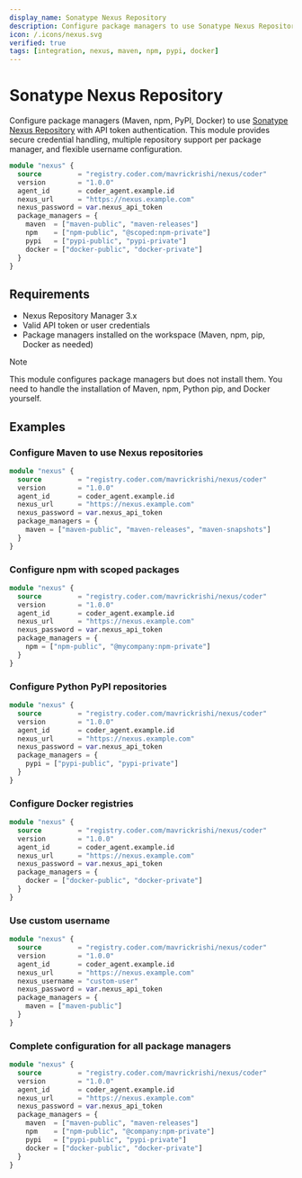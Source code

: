 ```yaml
---
display_name: Sonatype Nexus Repository
description: Configure package managers to use Sonatype Nexus Repository for Maven, npm, PyPI, and Docker registries.
icon: /.icons/nexus.svg
verified: true
tags: [integration, nexus, maven, npm, pypi, docker]
---
```


# Sonatype Nexus Repository

Configure package managers (Maven, npm, PyPI, Docker) to use [Sonatype Nexus Repository](https://help.sonatype.com/en/sonatype-nexus-repository.html) with API token authentication. This module provides secure credential handling, multiple repository support per package manager, and flexible username configuration.

```tf
module "nexus" {
  source         = "registry.coder.com/mavrickrishi/nexus/coder"
  version        = "1.0.0"
  agent_id       = coder_agent.example.id
  nexus_url      = "https://nexus.example.com"
  nexus_password = var.nexus_api_token
  package_managers = {
    maven  = ["maven-public", "maven-releases"]
    npm    = ["npm-public", "@scoped:npm-private"]
    pypi   = ["pypi-public", "pypi-private"]
    docker = ["docker-public", "docker-private"]
  }
}
```

## Requirements

- Nexus Repository Manager 3.x
- Valid API token or user credentials
- Package managers installed on the workspace (Maven, npm, pip, Docker as needed)

> [!NOTE]
> This module configures package managers but does not install them. You need to handle the installation of Maven, npm, Python pip, and Docker yourself.

## Examples

### Configure Maven to use Nexus repositories

```tf
module "nexus" {
  source         = "registry.coder.com/mavrickrishi/nexus/coder"
  version        = "1.0.0"
  agent_id       = coder_agent.example.id
  nexus_url      = "https://nexus.example.com"
  nexus_password = var.nexus_api_token
  package_managers = {
    maven = ["maven-public", "maven-releases", "maven-snapshots"]
  }
}
```

### Configure npm with scoped packages

```tf
module "nexus" {
  source         = "registry.coder.com/mavrickrishi/nexus/coder"
  version        = "1.0.0"
  agent_id       = coder_agent.example.id
  nexus_url      = "https://nexus.example.com"
  nexus_password = var.nexus_api_token
  package_managers = {
    npm = ["npm-public", "@mycompany:npm-private"]
  }
}
```

### Configure Python PyPI repositories

```tf
module "nexus" {
  source         = "registry.coder.com/mavrickrishi/nexus/coder"
  version        = "1.0.0"
  agent_id       = coder_agent.example.id
  nexus_url      = "https://nexus.example.com"
  nexus_password = var.nexus_api_token
  package_managers = {
    pypi = ["pypi-public", "pypi-private"]
  }
}
```

### Configure Docker registries

```tf
module "nexus" {
  source         = "registry.coder.com/mavrickrishi/nexus/coder"
  version        = "1.0.0"
  agent_id       = coder_agent.example.id
  nexus_url      = "https://nexus.example.com"
  nexus_password = var.nexus_api_token
  package_managers = {
    docker = ["docker-public", "docker-private"]
  }
}
```

### Use custom username

```tf
module "nexus" {
  source         = "registry.coder.com/mavrickrishi/nexus/coder"
  version        = "1.0.0"
  agent_id       = coder_agent.example.id
  nexus_url      = "https://nexus.example.com"
  nexus_username = "custom-user"
  nexus_password = var.nexus_api_token
  package_managers = {
    maven = ["maven-public"]
  }
}
```

### Complete configuration for all package managers

```tf
module "nexus" {
  source         = "registry.coder.com/mavrickrishi/nexus/coder"
  version        = "1.0.0"
  agent_id       = coder_agent.example.id
  nexus_url      = "https://nexus.example.com"
  nexus_password = var.nexus_api_token
  package_managers = {
    maven  = ["maven-public", "maven-releases"]
    npm    = ["npm-public", "@company:npm-private"]
    pypi   = ["pypi-public", "pypi-private"]
    docker = ["docker-public", "docker-private"]
  }
}
```
